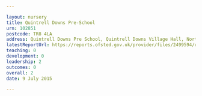 ```yaml
---

layout: nursery
title: Quintrell Downs Pre-School
urn: 102851
postcode: TR8 4LA
address: Quintrell Downs Pre School, Quintrell Downs Village Hall, North Way, Newquay, TR8 4LA
latestReportUrl: https://reports.ofsted.gov.uk/provider/files/2499594/urn/102851.pdf
teaching: 0
development: 0
leadership: 2
outcomes: 0
overall: 2
date: 9 July 2015

---
```

